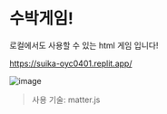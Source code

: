 # 수박게임!

로컬에서도 사용할 수 있는 html 게임 입니다!

https://suika-oyc0401.replit.app/

![image](https://github.com/user-attachments/assets/7b4a26c7-b92d-4494-bc1e-7dffd3f5b2f0)

> 사용 기술: matter.js
